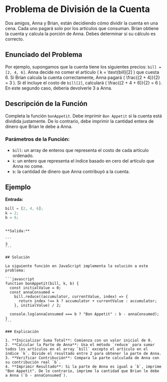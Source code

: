 # Problema de División de la Cuenta

Dos amigos, Anna y Brian, están decidiendo cómo dividir la cuenta en una cena. Cada uno pagará solo por los artículos que consuman. Brian obtiene la cuenta y calcula la porción de Anna. Debes determinar si su cálculo es correcto.

## Enunciado del Problema

Por ejemplo, supongamos que la cuenta tiene los siguientes precios: `bill = [2, 4, 6]`. Anna decide no comer el artículo \( k = \text{bill}[2] \) que cuesta 6. Si Brian calcula la cuenta correctamente, Anna pagará \( \frac{(2 + 4)}{2} = 3 \). Si él incluye el costo de `bill[2]`, calculará \( \frac{(2 + 4 + 6)}{2} = 6 \). En este segundo caso, debería devolverle 3 a Anna.

## Descripción de la Función

Completa la función `bonAppetit`. Debe imprimir `Bon Appetit` si la cuenta está dividida justamente. De lo contrario, debe imprimir la cantidad entera de dinero que Brian le debe a Anna.

### Parámetros de la Función:

- `bill`: un array de enteros que representa el costo de cada artículo ordenado.
- `k`: un entero que representa el índice basado en cero del artículo que Anna no come.
- `b`: la cantidad de dinero que Anna contribuyó a la cuenta.

## Ejemplo

**Entrada:**

```javascript
bill = [2, 4, 6];
k = 2;
b = 6;
```

````

**Salida:**

```
3
```

## Solución

La siguiente función en JavaScript implementa la solución a este problema:

```javascript
function bonAppetit(bill, k, b) {
  const initialValue = 0;
  const annaConsumed =
    bill.reduce((accumulator, currentValue, index) => {
      return index !== k ? accumulator + currentValue : accumulator;
    }, initialValue) / 2;

  console.log(annaConsumed === b ? "Bon Appetit" : b - annaConsumed);
}
```

### Explicación

1. **Inicializar Suma Total**: Comienza con un valor inicial de 0.
2. **Calcular la Parte de Anna**: Usa el método `reduce` para sumar todos los artículos en el array `bill` excepto el artículo en el índice `k`. Divide el resultado entre 2 para obtener la parte de Anna.
3. **Verificar Contribución**: Compara la parte calculada de Anna con su contribución real `b`.
4. **Imprimir Resultado**: Si la parte de Anna es igual a `b`, imprime "Bon Appetit". De lo contrario, imprime la cantidad que Brian le debe a Anna (`b - annaConsumed`).

````
